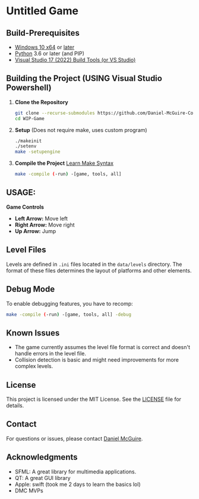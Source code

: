 
# Untitled Game

## Build-Prerequisites
- [Windows 10 x64](https://www.microsoft.com/software-download/windows10) or [later](https://www.microsoft.com/en-us/software-download/windows11)
- [Python](https://www.python.org/downloads/windows/) 3.6 or later (and PIP)
- [Visual Studio 17 (2022) Build Tools (or VS Studio)](https://aka.ms/vs/17/release/vs_BuildTools.exe) 



## Building the Project (USING Visual Studio Powershell)

1. **Clone the Repository**

   ```bash
   git clone --recurse-submodules https://github.com/Daniel-McGuire-Corporation/WIP-Game.git
   cd WIP-Game
   ```
   
3. **Setup** (Does not require make, uses custom program)
   ```bash
   ./makeinit
   ./setenv
   make -setupengine
   ```


2. **Compile the Project** [Learn Make Syntax](https://github.com/Daniel-McGuire-Corporation/WIP-Game/wiki/Make-Guide)
   ```bash
   make -compile (-run) -[game, tools, all]
   ```
## USAGE:

**Game Controls**

   - **Left Arrow:** Move left
   - **Right Arrow:** Move right
   - **Up Arrow:** Jump

## Level Files

Levels are defined in `.ini` files located in the `data/levels` directory. The format of these files determines the layout of platforms and other elements.

## Debug Mode

To enable debugging features, you have to recomp:

```bash
make -compile (-run) -[game, tools, all] -debug
```

## Known Issues

- The game currently assumes the level file format is correct and doesn't handle errors in the level file.
- Collision detection is basic and might need improvements for more complex levels.

## License

This project is licensed under the MIT License. See the [LICENSE](LICENSE) file for details.

## Contact

For questions or issues, please contact [Daniel McGuire](mailto:danielmcguire23@icloud.com).

## Acknowledgments

- SFML: A great library for multimedia applications.
- QT: A great GUI library
- Apple: swift (took me 2 days to learn the basics lol)
- DMC MVPs

